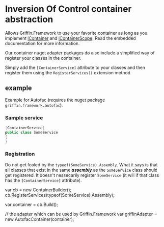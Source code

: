 ﻿# Inversion Of Control container abstraction

Allows Griffin.Framework to use your favorite container as long as you implement [IContainer](IContainer.cs) and [IContainerScope](IContainerScope.cs). Read the embedded documentation for more information.

Our container nuget adapter packages do also include a simplified way of register your classes in the container.

Simply add the `[ContainerService]` attribute to your classes and then register them using the `RegisterServices()` extension method.


## example

Example for Autofac (requires the nuget package `griffin.framework.autofac`).

### Sample service

```csharp
[ContainerService]
public class SomeService
{
}
```

### Registration

Do not get fooled by the `typeof(SomeService).Assembly`. What it says is that all classes that exist in the same ***assembly*** as the `SomeService` class should get registered. It doesn't nessecarily register `SomeService` (it will if that class has the `[ContainerService]` attribute).

var cb = new ContainerBuilder();
cb.RegisterServices(typeof(SomeService).Assembly);

var container = cb.Build();

// the adapter which can be used by Griffin.Framework
var griffinAdapter = new AutofacContainer(container);
